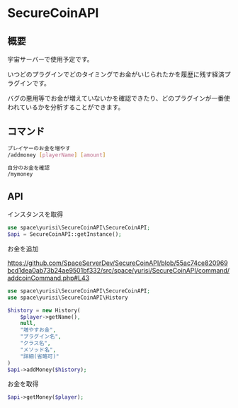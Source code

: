 # SecureCoinAPI

## 概要　
宇宙サーバーで使用予定です。

いつどのプラグインでどのタイミングでお金がいじられたかを履歴に残す経済プラグインです。

バグの悪用等でお金が増えていないかを確認できたり、どのプラグインが一番使われているかを分析することができます。


## コマンド

```bash
プレイヤーのお金を増やす
/addmoney [playerName] [amount]

自分のお金を確認
/mymoney
```

## API

インスタンスを取得
```php
use space\yurisi\SecureCoinAPI\SecureCoinAPI;
$api = SecureCoinAPI::getInstance();
```

お金を追加

https://github.com/SpaceServerDev/SecureCoinAPI/blob/55ac74ce820969bcd1dea0ab73b24ae9501bf332/src/space/yurisi/SecureCoinAPI/command/addcoinCommand.php#L43
```php
use space\yurisi\SecureCoinAPI\SecureCoinAPI;
use space\yurisi\SecureCoinAPI\History

$history = new History(
    $player->getName(),
    null,
    "増やすお金",
    "プラグイン名",
    "クラス名",
    "メソッド名",
    "詳細(省略可)"
)
$api->addMoney($history);
```

お金を取得
```php
$api->getMoney($player);
```
